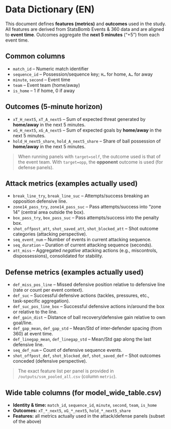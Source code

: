 # Data Dictionary (EN)

This document defines **features (metrics)** and **outcomes** used in the study.
All features are derived from StatsBomb Events & 360 data and are aligned to **event time**.
Outcomes aggregate the **next 5 minutes** (“+5”) from each event time.

## Common columns
- `match_id` – Numeric match identifier
- `sequence_id` – Possession/sequence key; `H…` for home, `A…` for away
- `minute`, `second` – Event time
- `team` – Event team (home/away)
- `is_home` – 1 if home, 0 if away

## Outcomes (5‑minute horizon)
- `xT_H_next5`, `xT_A_next5` – Sum of expected threat generated by **home/away** in the next 5 minutes.
- `xG_H_next5`, `xG_A_next5` – Sum of expected goals by **home/away** in the next 5 minutes.
- `hold_H_next5_share`, `hold_A_next5_share` – Share of ball possession of **home/away** in the next 5 minutes.

> When running panels with `target=self`, the outcome used is that of the event team.
> With `target=opp`, the **opponent** outcome is used (for defense panels).

## Attack metrics (examples actually used)
- `break_line_try`, `break_line_suc` – Attempts/success breaking an opposition defensive line.
- `zone14_pass_try`, `zone14_pass_suc` – Pass attempts/success into “zone 14” (central area outside the box).
- `box_pass_try`, `box_pass_suc` – Pass attempts/success into the penalty box.
- `shot_offpost_att`, `shot_saved_att`, `shot_blocked_att` – Shot outcome categories (attacking perspective).
- `seq_event_num` – Number of events in current attacking sequence.
- `seq_duration` – Duration of current attacking sequence (seconds).
- `att_miss` – Aggregated *negative* attacking actions (e.g., miscontrols, dispossessions), consolidated for stability.

## Defense metrics (examples actually used)
- `def_miss_pos_line` – Missed defensive position relative to defensive line (rate or count per event context).
- `def_suc` – Successful defensive actions (tackles, pressures, etc., task‑specific aggregation).
- `def_suc_pos_line_box` – Successful defensive actions in/around the box or relative to the line.
- `def_gain_dist` – Distance of ball recovery/defensive gain relative to own goal/line.
- `def_gap_mean`, `def_gap_std` – Mean/Std of inter‑defender spacing (from 360) at event time.
- `def_linegap_mean`, `def_linegap_std` – Mean/Std gap along the last defensive line.
- `seq_def_num` – Count of defensive sequence events.
- `shot_offpost_def`, `shot_blocked_def`, `shot_saved_def` – Shot outcomes conceded (defensive perspective).

> The exact feature list per panel is provided in `/outputs/ssm_pooled_all.csv` (column `metric`).


## Wide table columns (for model_wide_table.csv)
- **Identity & time:** `match_id`, `sequence_id`, `minute`, `second`, `team`, `is_home`
- **Outcomes:** `xT_*_next5`, `xG_*_next5`, `hold_*_next5_share`
- **Features:** all metrics actually used in the attack/defense panels (subset of the above)

